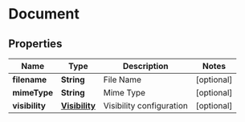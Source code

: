 
# Document

## Properties
Name | Type | Description | Notes
------------ | ------------- | ------------- | -------------
**filename** | **String** | File Name |  [optional]
**mimeType** | **String** | Mime Type |  [optional]
**visibility** | [**Visibility**](Visibility.md) | Visibility configuration |  [optional]



